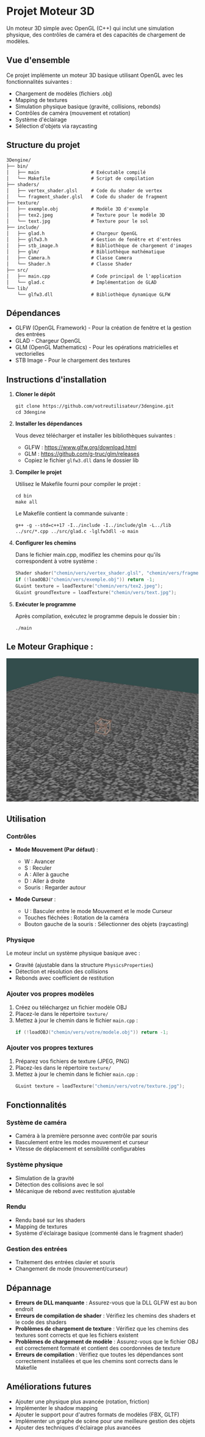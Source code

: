 # Projet Moteur 3D

Un moteur 3D simple avec OpenGL (C++) qui inclut une simulation physique, des contrôles de caméra et des capacités de chargement de modèles.

## Vue d'ensemble

Ce projet implémente un moteur 3D basique utilisant OpenGL avec les fonctionnalités suivantes :
- Chargement de modèles (fichiers .obj)
- Mapping de textures
- Simulation physique basique (gravité, collisions, rebonds)
- Contrôles de caméra (mouvement et rotation)
- Système d'éclairage
- Sélection d'objets via raycasting

## Structure du projet

```
3Dengine/
├── bin/
│   ├── main                   # Exécutable compilé
│   └── Makefile               # Script de compilation
├── shaders/
│   ├── vertex_shader.glsl     # Code du shader de vertex
│   └── fragment_shader.glsl   # Code du shader de fragment
├── texture/
│   ├── exemple.obj            # Modèle 3D d'exemple
│   ├── tex2.jpeg              # Texture pour le modèle 3D
│   └── text.jpg               # Texture pour le sol
├── include/
│   ├── glad.h                 # Chargeur OpenGL
│   ├── glfw3.h                # Gestion de fenêtre et d'entrées
│   ├── stb_image.h            # Bibliothèque de chargement d'images
│   ├── glm/                   # Bibliothèque mathématique
│   ├── Camera.h               # Classe Camera
│   └── Shader.h               # Classe Shader
├── src/
│   ├── main.cpp               # Code principal de l'application
│   └── glad.c                 # Implémentation de GLAD
└── lib/
    └── glfw3.dll              # Bibliothèque dynamique GLFW
```

## Dépendances

- GLFW (OpenGL Framework) - Pour la création de fenêtre et la gestion des entrées
- GLAD - Chargeur OpenGL
- GLM (OpenGL Mathematics) - Pour les opérations matricielles et vectorielles
- STB Image - Pour le chargement des textures

## Instructions d'installation

1. **Cloner le dépôt**
   ```
   git clone https://github.com/votreutilisateur/3dengine.git
   cd 3dengine
   ```

2. **Installer les dépendances**
   
   Vous devez télécharger et installer les bibliothèques suivantes :
   - GLFW : https://www.glfw.org/download.html
   - GLM : https://github.com/g-truc/glm/releases
   - Copiez le fichier `glfw3.dll` dans le dossier lib

3. **Compiler le projet**
   
   Utilisez le Makefile fourni pour compiler le projet :
   ```
   cd bin
   make all
   ```
   
   Le Makefile contient la commande suivante :
   ```
   g++ -g --std=c++17 -I../include -I../include/glm -L../lib ../src/*.cpp ../src/glad.c -lglfw3dll -o main
   ```

4. **Configurer les chemins**
   
   Dans le fichier main.cpp, modifiez les chemins pour qu'ils correspondent à votre système :
   ```cpp
   Shader shader("chemin/vers/vertex_shader.glsl", "chemin/vers/fragment_shader.glsl");
   if (!loadOBJ("chemin/vers/exemple.obj")) return -1;
   GLuint texture = loadTexture("chemin/vers/tex2.jpeg");
   GLuint groundTexture = loadTexture("chemin/vers/text.jpg");
   ```

5. **Exécuter le programme**
   
   Après compilation, exécutez le programme depuis le dossier bin :
   ```
   ./main
   ```

## Le Moteur Graphique : 

![Exemple du moteur 3D](screenshots/exemple.jpg)

## Utilisation

### Contrôles

- **Mode Mouvement (Par défaut)** :
  - W : Avancer
  - S : Reculer
  - A : Aller à gauche
  - D : Aller à droite
  - Souris : Regarder autour

- **Mode Curseur** :
  - U : Basculer entre le mode Mouvement et le mode Curseur
  - Touches fléchées : Rotation de la caméra
  - Bouton gauche de la souris : Sélectionner des objets (raycasting)

### Physique

Le moteur inclut un système physique basique avec :
- Gravité (ajustable dans la structure `PhysicsProperties`)
- Détection et résolution des collisions
- Rebonds avec coefficient de restitution

### Ajouter vos propres modèles

1. Créez ou téléchargez un fichier modèle OBJ
2. Placez-le dans le répertoire `texture/`
3. Mettez à jour le chemin dans le fichier `main.cpp` :
   ```cpp
   if (!loadOBJ("chemin/vers/votre/modele.obj")) return -1;
   ```

### Ajouter vos propres textures

1. Préparez vos fichiers de texture (JPEG, PNG)
2. Placez-les dans le répertoire `texture/`
3. Mettez à jour le chemin dans le fichier `main.cpp` :
   ```cpp
   GLuint texture = loadTexture("chemin/vers/votre/texture.jpg");
   ```

## Fonctionnalités

### Système de caméra

- Caméra à la première personne avec contrôle par souris
- Basculement entre les modes mouvement et curseur
- Vitesse de déplacement et sensibilité configurables

### Système physique

- Simulation de la gravité
- Détection des collisions avec le sol
- Mécanique de rebond avec restitution ajustable

### Rendu

- Rendu basé sur les shaders
- Mapping de textures
- Système d'éclairage basique (commenté dans le fragment shader)

### Gestion des entrées

- Traitement des entrées clavier et souris
- Changement de mode (mouvement/curseur)

## Dépannage

- **Erreurs de DLL manquante** : Assurez-vous que la DLL GLFW est au bon endroit
- **Erreurs de compilation de shader** : Vérifiez les chemins des shaders et le code des shaders
- **Problèmes de chargement de texture** : Vérifiez que les chemins des textures sont corrects et que les fichiers existent
- **Problèmes de chargement de modèle** : Assurez-vous que le fichier OBJ est correctement formaté et contient des coordonnées de texture
- **Erreurs de compilation** : Vérifiez que toutes les dépendances sont correctement installées et que les chemins sont corrects dans le Makefile

## Améliorations futures

- Ajouter une physique plus avancée (rotation, friction)
- Implémenter le shadow mapping
- Ajouter le support pour d'autres formats de modèles (FBX, GLTF)
- Implémenter un graphe de scène pour une meilleure gestion des objets
- Ajouter des techniques d'éclairage plus avancées
